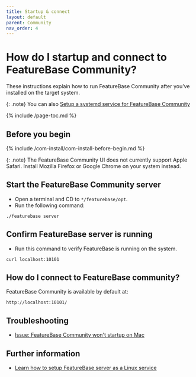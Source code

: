 ```yaml
---
title: Startup & connect
layout: default
parent: Community
nav_order: 4
---
```


# How do I startup and connect to FeatureBase Community?

These instructions explain how to run FeatureBase Community after you’ve installed on the target system.

{: .note}
You can also [Setup a systemd service for FeatureBase Community](/docs/community/com-config/com-config-service-fb-setup)

{% include /page-toc.md %}

## Before you begin

{% include /com-install/com-install-before-begin.md %}

{: .note}
The FeatureBase Community UI does not currently support Apple Safari. Install Mozilla Firefox or Google Chrome on your system instead.

## Start the FeatureBase Community server

* Open a terminal and CD to `*/featurebase/opt`.
* Run the following command:

```
./featurebase server
```


## Confirm FeatureBase server is running

* Run this command to verify FeatureBase is running on the system.

```
curl localhost:10101
```

## How do I connect to FeatureBase community?

FeatureBase Community is available by default at:

```
http://localhost:10101/
```


## Troubleshooting

* [Issue: FeatureBase Community won't startup on Mac](/docs/community/com-troubleshooting/com-issue-mac-startup)

## Further information

* [Learn how to setup FeatureBase server as a Linux service](/docs/community/com-config/com-config-service-fb)
